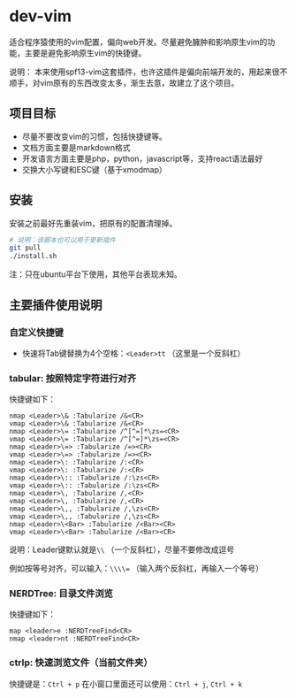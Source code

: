# dev-vim

适合程序猿使用的vim配置，偏向web开发。尽量避免臃肿和影响原生vim的功能，主要是避免影响原生vim的快捷键。

说明：
本来使用spf13-vim这套插件，也许这插件是偏向前端开发的，用起来很不顺手，对vim原有的东西改变太多，渐生去意，故建立了这个项目。

## 项目目标

- 尽量不要改变vim的习惯，包括快捷键等。
- 文档方面主要是markdown格式
- 开发语言方面主要是php，python，javascript等，支持react语法最好
- 交换大小写键和ESC键（基于xmodmap）

## 安装

安装之前最好先重装vim，把原有的配置清理掉。

```sh 
# 说明：该脚本也可以用于更新插件
git pull
./install.sh 
```

注：只在ubuntu平台下使用，其他平台表现未知。


## 主要插件使用说明

### 自定义快捷键

- 快速将Tab键替换为4个空格：`<Leader>tt` （这里是一个反斜杠）

### tabular: 按照特定字符进行对齐

快捷键如下：

```
nmap <Leader>\& :Tabularize /&<CR>
vmap <Leader>\& :Tabularize /&<CR>
nmap <Leader>\= :Tabularize /^[^=]*\zs=<CR>
vmap <Leader>\= :Tabularize /^[^=]*\zs=<CR>
nmap <Leader>\=> :Tabularize /=><CR>
vmap <Leader>\=> :Tabularize /=><CR>
nmap <Leader>\: :Tabularize /:<CR>
vmap <Leader>\: :Tabularize /:<CR>
nmap <Leader>\:: :Tabularize /:\zs<CR>
vmap <Leader>\:: :Tabularize /:\zs<CR>
nmap <Leader>\, :Tabularize /,<CR>
vmap <Leader>\, :Tabularize /,<CR>
nmap <Leader>\,, :Tabularize /,\zs<CR>
vmap <Leader>\,, :Tabularize /,\zs<CR>
nmap <Leader>\<Bar> :Tabularize /<Bar><CR>
vmap <Leader>\<Bar> :Tabularize /<Bar><CR>
```

说明：Leader键默认就是`\\` （一个反斜杠），尽量不要修改成逗号

例如按等号对齐，可以输入：`\\\\=` （输入两个反斜杠，再输入一个等号）

### NERDTree: 目录文件浏览

快捷键如下：

```
map <leader>e :NERDTreeFind<CR>
nmap <leader>nt :NERDTreeFind<CR>
```

### ctrlp: 快速浏览文件（当前文件夹）

快捷键是：`Ctrl + p`
在小窗口里面还可以使用：`Ctrl + j`, `Ctrl + k`


